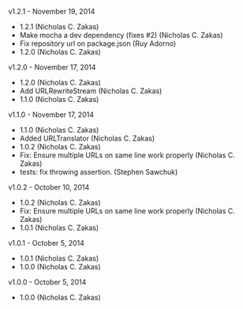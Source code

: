 v1.2.1 - November 19, 2014

* 1.2.1 (Nicholas C. Zakas)
* Make mocha a dev dependency (fixes #2) (Nicholas C. Zakas)
* Fix repository url on package.json (Ruy Adorno)
* 1.2.0 (Nicholas C. Zakas)

v1.2.0 - November 17, 2014

* 1.2.0 (Nicholas C. Zakas)
* Add URLRewriteStream (Nicholas C. Zakas)
* 1.1.0 (Nicholas C. Zakas)

v1.1.0 - November 17, 2014

* 1.1.0 (Nicholas C. Zakas)
* Added URLTranslator (Nicholas C. Zakas)
* 1.0.2 (Nicholas C. Zakas)
* Fix: Ensure multiple URLs on same line work properly (Nicholas C. Zakas)
* tests: fix throwing assertion. (Stephen Sawchuk)

v1.0.2 - October 10, 2014

* 1.0.2 (Nicholas C. Zakas)
* Fix: Ensure multiple URLs on same line work properly (Nicholas C. Zakas)
* 1.0.1 (Nicholas C. Zakas)

v1.0.1 - October 5, 2014

* 1.0.1 (Nicholas C. Zakas)
* 1.0.0 (Nicholas C. Zakas)

v1.0.0 - October 5, 2014

* 1.0.0 (Nicholas C. Zakas)

